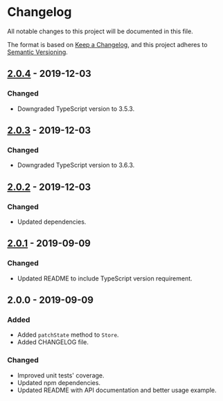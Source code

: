 # Changelog

All notable changes to this project will be documented in this file.

The format is based on [Keep a Changelog](https://keepachangelog.com/en/1.0.0/),
and this project adheres to [Semantic Versioning](https://semver.org/spec/v2.0.0.html).

## [2.0.4] - 2019-12-03

### Changed

* Downgraded TypeScript version to 3.5.3.

## [2.0.3] - 2019-12-03

### Changed

* Downgraded TypeScript version to 3.6.3.

## [2.0.2] - 2019-12-03

### Changed

* Updated dependencies.

## [2.0.1] - 2019-09-09

### Changed

* Updated README to include TypeScript version requirement.

## 2.0.0 - 2019-09-09

### Added

* Added `patchState` method to `Store`.
* Added CHANGELOG file.

### Changed

* Improved unit tests' coverage.
* Updated npm dependencies.
* Updated README with API documentation and better usage example.

[2.0.4]: https://github.com/jurebajt/rxjs-observable-store/compare/v2.0.3...v2.0.4
[2.0.3]: https://github.com/jurebajt/rxjs-observable-store/compare/v2.0.2...v2.0.3
[2.0.2]: https://github.com/jurebajt/rxjs-observable-store/compare/v2.0.1...v2.0.2
[2.0.1]: https://github.com/jurebajt/rxjs-observable-store/compare/v2.0.0...v2.0.1
